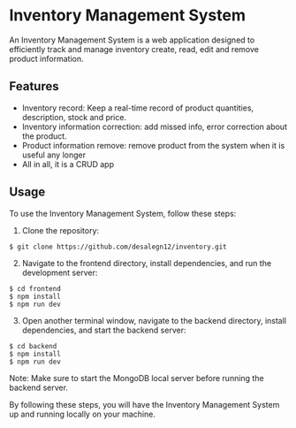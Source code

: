 # Inventory Management System

An Inventory Management System is a web application designed to efficiently track and manage inventory create, read, edit and remove product information.

## Features

- Inventory record: Keep a real-time record of product quantities, description, stock and price.
- Inventory information correction: add missed info, error correction about the product.
- Product information remove: remove product from the system when it is useful any longer
- All in all, it is a CRUD app

## Usage

To use the Inventory Management System, follow these steps:

1. Clone the repository:

`$ git clone https://github.com/desalegn12/inventory.git`

2. Navigate to the frontend directory, install dependencies, and run the development server:

```
$ cd frontend
$ npm install
$ npm run dev
```

3. Open another terminal window, navigate to the backend directory, install dependencies, and start the backend server:

```
$ cd backend
$ npm install
$ npm run dev

```

Note: Make sure to start the MongoDB local server before running the backend server.

By following these steps, you will have the Inventory Management System up and running locally on your machine.
